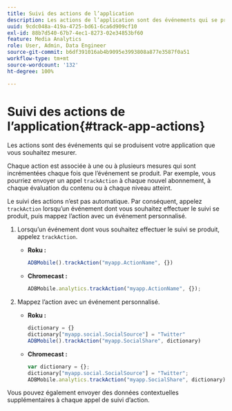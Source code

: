 ```yaml
---
title: Suivi des actions de l’application
description: Les actions de l’application sont des événements qui se produisent dans l’application que vous souhaitez mesurer.
uuid: 9cdc048a-419a-4725-bd61-6ca6d909cf10
exl-id: 88b7d540-67b7-4ec1-8273-02e34853bf60
feature: Media Analytics
role: User, Admin, Data Engineer
source-git-commit: b6df391016ab4b9095e3993808a877e3587f0a51
workflow-type: tm+mt
source-wordcount: '132'
ht-degree: 100%

---
```


# Suivi des actions de l’application{#track-app-actions}

Les actions sont des événements qui se produisent votre application que vous souhaitez mesurer.

Chaque action est associée à une ou à plusieurs mesures qui sont incrémentées chaque fois que l’événement se produit. Par exemple, vous pourriez envoyer un appel `trackAction` à chaque nouvel abonnement, à chaque évaluation du contenu ou à chaque niveau atteint.

Le suivi des actions n’est pas automatique. Par conséquent, appelez `trackAction` lorsqu’un événement dont vous souhaitez effectuer le suivi se produit, puis mappez l’action avec un événement personnalisé.

1. Lorsqu’un événement dont vous souhaitez effectuer le suivi se produit, appelez `trackAction`.

   * **Roku :**

      ```js
      ADBMobile().trackAction("myapp.ActionName", {})
      ```

   * **Chromecast :**

      ```js
      ADBMobile.analytics.trackAction("myapp.ActionName", {});
      ```

1. Mappez l’action avec un événement personnalisé.

   * **Roku :**

      ```js
      dictionary = {} 
      dictionary["myapp.social.SocialSource"] = "Twitter"  
      ADBMobile().trackAction("myapp.SocialShare", dictionary)
      ```

   * **Chromecast :**

      ```js
      var dictionary = {}; 
      dictionary["myapp.social.SocialSource"] = "Twitter"; 
      ADBMobile.analytics.trackAction("myapp.SocialShare", dictionary);
      ```

Vous pouvez également envoyer des données contextuelles supplémentaires à chaque appel de suivi d’action.

